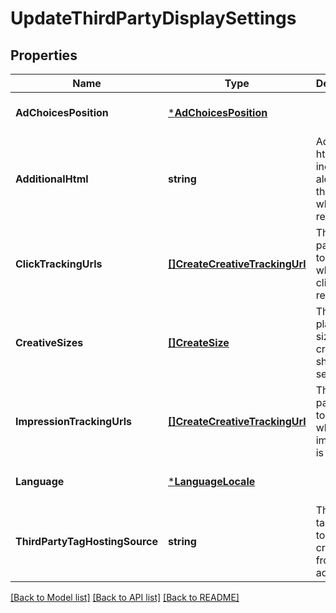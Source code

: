 # UpdateThirdPartyDisplaySettings

## Properties
Name | Type | Description | Notes
------------ | ------------- | ------------- | -------------
**AdChoicesPosition** | [***AdChoicesPosition**](AdChoicesPosition.md) |  | [optional] [default to null]
**AdditionalHtml** | **string** | Additional html to be included along with the creative when rendered. | [optional] [default to null]
**ClickTrackingUrls** | [**[]CreateCreativeTrackingUrl**](CreateCreativeTrackingUrl.md) | The third party urls to trigger when an click is recorded. | [optional] [default to null]
**CreativeSizes** | [**[]CreateSize**](CreateSize.md) | The list of placement sizes this creative should serve on. | [optional] [default to null]
**ImpressionTrackingUrls** | [**[]CreateCreativeTrackingUrl**](CreateCreativeTrackingUrl.md) | The third party urls to trigger when an impression is recorded. | [optional] [default to null]
**Language** | [***LanguageLocale**](LanguageLocale.md) |  | [optional] [default to null]
**ThirdPartyTagHostingSource** | **string** | The html tag to use to fetch this creative from the 3p ad server. | [optional] [default to null]

[[Back to Model list]](../README.md#documentation-for-models) [[Back to API list]](../README.md#documentation-for-api-endpoints) [[Back to README]](../README.md)

